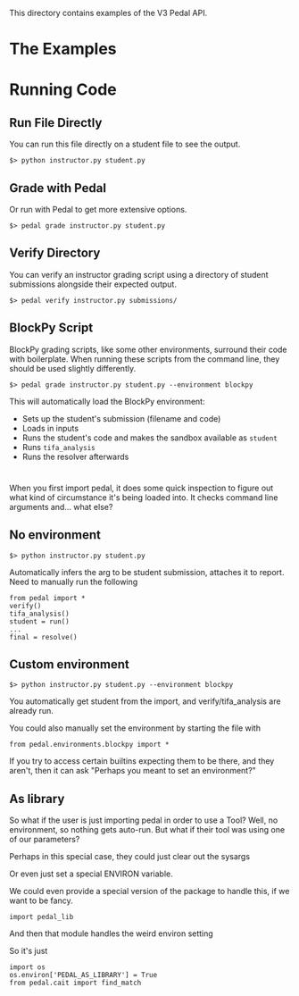 This directory contains examples of the V3 Pedal API.


# The Examples

# Running Code

## Run File Directly

You can run this file directly on a student file to see the output.

```
$> python instructor.py student.py
```

## Grade with Pedal

Or run with Pedal to get more extensive options.

```
$> pedal grade instructor.py student.py
```

## Verify Directory

You can verify an instructor grading script using a directory
of student submissions alongside their expected output.

```
$> pedal verify instructor.py submissions/
```

## BlockPy Script

BlockPy grading scripts, like some other environments, surround their code
with boilerplate. When running these scripts from the command line, they should
be used slightly differently.

```
$> pedal grade instructor.py student.py --environment blockpy
```

This will automatically load the BlockPy environment:

* Sets up the student's submission (filename and code)
* Loads in inputs
* Runs the student's code and makes the sandbox available as `student`
* Runs `tifa_analysis`
* Runs the resolver afterwards



#

When you first import pedal, it does some quick inspection to figure out
what kind of circumstance it's being loaded into. It checks command line
arguments and... what else?


## No environment

```
$> python instructor.py student.py
```

Automatically infers the arg to be student submission, attaches it to report.
Need to manually run the following

```
from pedal import *
verify()
tifa_analysis()
student = run()
...
final = resolve()
```

## Custom environment

```
$> python instructor.py student.py --environment blockpy
```

You automatically get student from the import, and verify/tifa_analysis are
already run.

You could also manually set the environment by starting the file with
```
from pedal.environments.blockpy import *
```

If you try to access certain builtins expecting them to be there, and they
aren't, then it can ask "Perhaps you meant to set an environment?"

## As library

So what if the user is just importing pedal in order to use a Tool?
    Well, no environment, so nothing gets auto-run. But what if their tool was
    using one of our parameters?

Perhaps in this special case, they could just clear out the sysargs

Or even just set a special ENVIRON variable.

We could even provide a special version of the package to handle this, if
we want to be fancy.

```
import pedal_lib
```

And then that module handles the weird environ setting

So it's just

```
import os
os.environ['PEDAL_AS_LIBRARY'] = True
from pedal.cait import find_match
```
